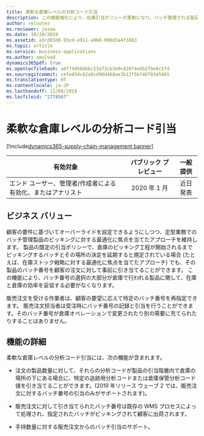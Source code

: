 ```yaml
---
title: 柔軟な倉庫レベルの分析コード引当
description: この機能強化により、在庫引当ポリシーが柔軟になり、バッチ管理される製品を販売し WMS 対応オペレーションとしてロジスティクスを実行する企業は、製品に関連付けられた在庫引当階層で禁じられている ("batch-below" と呼ばれるタイプになっている) 場合でも、顧客からの特定のバッチの要求を販売注文に登録できます。
author: relnotes
ms.reviewer: josaw
ms.date: 10/28/2019
ms.assetid: a3cd03d8-93cd-e911-a968-000d3a4f3883
ms.topic: article
ms.service: business-applications
ms.author: omulvad
dynamics365pdf: true
ms.openlocfilehash: a4ff4d56bbbc23a73cb3e0c420f4e6b2fbe8c5fd
ms.sourcegitcommit: cefe454c62a0cd90d468ae3b12f5b74678345401
ms.translationtype: HT
ms.contentlocale: ja-JP
ms.lasthandoff: 11/08/2019
ms.locfileid: "2778567"
---
```

# <a name="flexible-warehouse-level-dimension-reservation"></a>柔軟な倉庫レベルの分析コード引当
[!include[dynamics365-supply-chain-management banner](../includes/dynamics365-supply-chain-management.md)]

| 有効対象    |  パブリック プレビュー | 一般提供 | 
| ---------- | :----------: |:----------: |
|エンド ユーザー、管理者/作成者による有効化、またはアナリスト|2020 年 1 月| 近日発表|


## <a name="business-value"></a>ビジネス バリュー
<!-- bv start -->
顧客の要件に基づいてオーバーライドを設定できるようにしつつ、定型業務でのバッチ管理製品のピッキングに対する最適化に焦点を当てたアプローチを維持します。 製品の既定の引当ポリシーで、倉庫のピッキング工程が開始されるまでピッキングするバッチとその場所の決定を延期すると規定されている場合 (たとえば、在庫ストック戦略に対する最適化に焦点を当てたアプローチ) でも、その製品のバッチ番号を顧客の注文に対して事前に引き当てることができます。 この機能により、バッチ番号の選択の大部分が倉庫で行われる製品に関して、在庫と倉庫の効率を妥協する必要がなくなります。

販売注文を受ける作業者は、顧客の要望に応えて特定のバッチ番号を再指定できます。 販売注文担当者は受注時にバッチ番号の記録と引当を行うことができます。そのバッチ番号が倉庫オペレーションで変更されたり別の需要に充てられたりすることはありません。
<!-- bv end -->



## <a name="feature-details"></a>機能の詳細
<!--feature detail start -->
柔軟な倉庫レベルの分析コード引当には、次の機能が含まれます。

- 注文の製品数量に対して、それらの分析コードが製品の引当階層内で倉庫の場所の下にある場合に、特定の追跡用分析コードまたは倉庫保管分析コード値を引き当てることができます。(2019 年リリース ウェーブ 2 では、販売注文に対するバッチ番号の引当のみがサポートされます)。

- 販売注文に対して引き当てられたバッチ番号は既存の WMS プロセスによって処理され、指定されたバッチがピッキングされて顧客に出荷されます。

- 手持数量に対する販売注文からのバッチ引当のサポート。
<!--feature detail end -->









